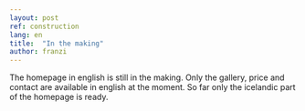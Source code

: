 ```yaml
---
layout: post
ref: construction
lang: en
title:  "In the making"
author: franzi
---
```

The homepage in english is still in the making.
Only the gallery, price and contact are available in english at the moment.
So far only the icelandic part of the homepage is ready.

